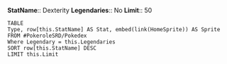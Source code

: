**StatName**:: Dexterity
**Legendaries**:: No
**Limit**:: 50

```dataview
TABLE
Type, row[this.StatName] AS Stat, embed(link(HomeSprite)) AS Sprite
FROM #PokeroleSRD/Pokedex 
Where Legendary = this.Legendaries
SORT row[this.StatName] DESC
LIMIT this.Limit
```